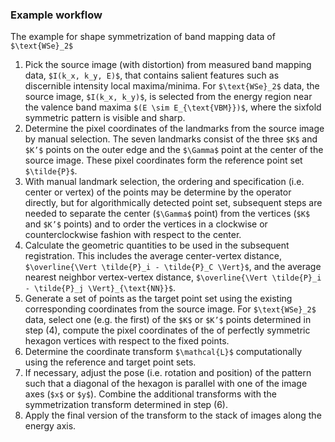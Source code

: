 ### Example workflow

The example for shape symmetrization of band mapping data of `$\text{WSe}_2$`

1. Pick the source image (with distortion) from measured band mapping data, `$I(k_x, k_y, E)​$`, that contains salient features such as discernible intensity local maxima/minima. For `$\text{WSe}_2​$` data, the source image, `$I(k_x, k_y)​$`, is selected from the energy region near the valence band maxima `$(E \sim E_{\text{VBM}})​$`, where the sixfold symmetric pattern is visible and sharp.
2. Determine the pixel coordinates of the landmarks from the source image by manual selection. The seven landmarks consist of the three `$K$` and `$K’$` points on the outer edge and the `$\Gamma$` point at the center of the source image. These pixel coordinates form the reference point set `$\tilde{P}$`.
3. With manual landmark selection, the ordering and specification (i.e. center or vertex) of the points may be determine by the operator directly, but for algorithmically detected point set, subsequent steps are needed to separate the center (`$\Gamma$` point) from the vertices (`$K$` and `$K’$` points) and to order the vertices in a clockwise or counterclockwise fashion with respect to the center.
4. Calculate the geometric quantities to be used in the subsequent registration. This includes the average center-vertex distance, `$\overline{\Vert \tilde{P}_i - \tilde{P}_C \Vert}$`, and the average nearest neighbor vertex-vertex distance, `$\overline{\Vert \tilde{P}_i - \tilde{P}_j \Vert}_{\text{NN}}$`.
5. Generate a set of points as the target point set using the existing corresponding coordinates from the source image. For `$\text{WSe}_2$` data, select one (e.g. the first) of the `$K$` or `$K’$` points determined in step (4), compute the pixel coordinates of the of perfectly symmetric hexagon vertices with respect to the fixed points.
6. Determine the coordinate transform `$\mathcal{L}$` computationally using the reference and target point sets.
7. If necessary, adjust the pose (i.e. rotation and position) of the pattern such that a diagonal of the hexagon is parallel with one of the image axes (`$x$` or `$y$`). Combine the additional transforms with the symmetrization transform determined in step (6).
8. Apply the final version of the transform to the stack of images along the energy axis.

